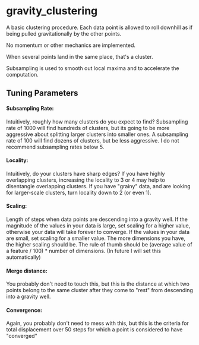# gravity_clustering

A basic clustering procedure. Each data point is allowed to roll downhill as if being pulled gravitationally by the other points. 

No momentum or other mechanics are implemented.

When several points land in the same place, that's a cluster. 

Subsampling is used to smooth out local maxima and to accelerate the computation.

## Tuning Parameters

#### Subsampling Rate: 

  Intuitively, roughly how many clusters do you expect to find? Subsampling rate of 1000 will find hundreds of clusters, but its going to be more aggressive about splitting larger clusters into smaller ones. A subsampling rate of 100 will find dozens of clusters, but be less aggressive. I do not recommend subsampling rates below 5. 
  
#### Locality:

  Intuitively, do your clusters have sharp edges? If you have highly overlapping clusters, increasing the locality to 3 or 4 may help to disentangle overlapping clusters. If you have "grainy" data, and are looking for larger-scale clusters, turn locality down to 2 (or even 1). 
  
#### Scaling:

  Length of steps when data points are descending into a gravity well. If the magnitude of the values in your data is large, set scaling for a higher value, otherwise your data will take forever to converge. If the values in your data are small, set scaling for a smaller value. The more dimensions you have, the higher scaling should be. The rule of thumb should be (average value of a feature / 100) * number of dimensions. (In future I will set this automatically)
  
#### Merge distance:

  You probably don't need to touch this, but this is the distance at which two points belong to the same cluster after they come to "rest" from descending into a gravity well.

#### Convergence: 

  Again, you probably don't need to mess with this, but this is the criteria for total displacement over 50 steps for which a point is considered to have "converged" 
  

  
  
